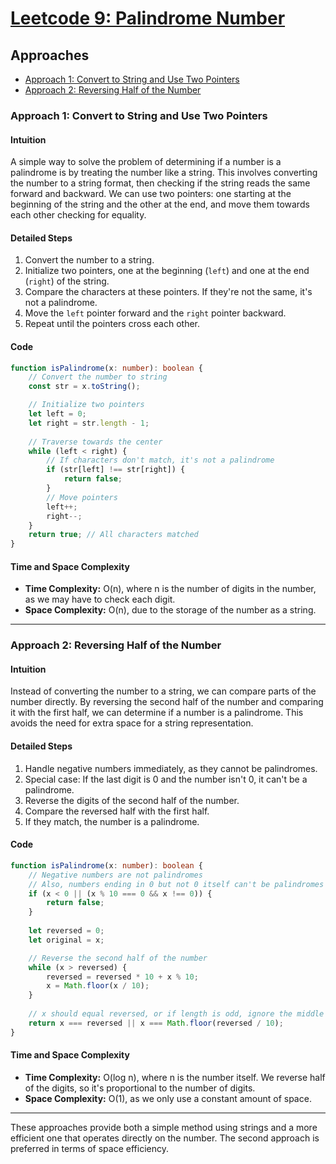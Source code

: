 # [Leetcode 9: Palindrome Number](https://leetcode.com/problems/palindrome-number/)

## Approaches
- [Approach 1: Convert to String and Use Two Pointers](#approach-1)
- [Approach 2: Reversing Half of the Number](#approach-2)

### Approach 1: Convert to String and Use Two Pointers

#### Intuition
A simple way to solve the problem of determining if a number is a palindrome is by treating the number like a string. This involves converting the number to a string format, then checking if the string reads the same forward and backward. We can use two pointers: one starting at the beginning of the string and the other at the end, and move them towards each other checking for equality.

#### Detailed Steps
1. Convert the number to a string.
2. Initialize two pointers, one at the beginning (`left`) and one at the end (`right`) of the string.
3. Compare the characters at these pointers. If they're not the same, it's not a palindrome.
4. Move the `left` pointer forward and the `right` pointer backward.
5. Repeat until the pointers cross each other.

#### Code

```typescript
function isPalindrome(x: number): boolean {
    // Convert the number to string
    const str = x.toString();

    // Initialize two pointers
    let left = 0;
    let right = str.length - 1;
    
    // Traverse towards the center
    while (left < right) {
        // If characters don't match, it's not a palindrome
        if (str[left] !== str[right]) {
            return false;
        }
        // Move pointers
        left++;
        right--;
    }
    return true; // All characters matched
}
```

#### Time and Space Complexity
- **Time Complexity:** O(n), where n is the number of digits in the number, as we may have to check each digit.
- **Space Complexity:** O(n), due to the storage of the number as a string.

---

### Approach 2: Reversing Half of the Number

#### Intuition
Instead of converting the number to a string, we can compare parts of the number directly. By reversing the second half of the number and comparing it with the first half, we can determine if a number is a palindrome. This avoids the need for extra space for a string representation.

#### Detailed Steps
1. Handle negative numbers immediately, as they cannot be palindromes.
2. Special case: If the last digit is 0 and the number isn't 0, it can't be a palindrome.
3. Reverse the digits of the second half of the number.
4. Compare the reversed half with the first half.
5. If they match, the number is a palindrome.

#### Code

```typescript
function isPalindrome(x: number): boolean {
    // Negative numbers are not palindromes
    // Also, numbers ending in 0 but not 0 itself can't be palindromes
    if (x < 0 || (x % 10 === 0 && x !== 0)) {
        return false;
    }
    
    let reversed = 0;
    let original = x;

    // Reverse the second half of the number
    while (x > reversed) {
        reversed = reversed * 10 + x % 10;
        x = Math.floor(x / 10);
    }
    
    // x should equal reversed, or if length is odd, ignore the middle digit
    return x === reversed || x === Math.floor(reversed / 10);
}
```

#### Time and Space Complexity
- **Time Complexity:** O(log n), where n is the number itself. We reverse half of the digits, so it's proportional to the number of digits.
- **Space Complexity:** O(1), as we only use a constant amount of space.

---

These approaches provide both a simple method using strings and a more efficient one that operates directly on the number. The second approach is preferred in terms of space efficiency.

